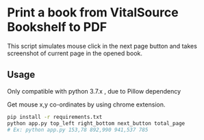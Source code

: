 # Print a book from VitalSource Bookshelf to PDF

This script simulates mouse click in the next page button and takes screenshot of
current page in the opened book.


## Usage
Only compatible with python 3.7.x , due to Pillow dependency

Get mouse x,y co-ordinates by using chrome extension.

```bash
pip install -r requirements.txt
python app.py top_left right_bottom next_button total_page
# Ex: python app.py 153,78 892,990 941,537 785
```
